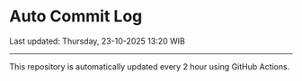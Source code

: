# Auto Commit Log

Last updated: Thursday, 23-10-2025 13:20 WIB

---

This repository is automatically updated every 2 hour using GitHub Actions.
